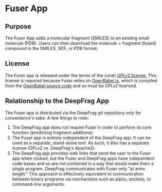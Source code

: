 # Fuser App

## Purpose

The Fuser App adds a molecular fragment (SMILES) to an existing small molecule
(PDB). Users can then download the molecule + fragment (fused) compound in the
SMILES, SDF, or PDB format.

## License

The Fuser app is released under the terms of the (viral) <a
href="https://www.gnu.org/licenses/old-licenses/gpl-2.0.en.html#SEC1"
target="_blank">GPLv2 license.</a> This license is required because Fuser
relies on
[OpenBabel.js](https://github.com/partridgejiang/cheminfo-to-web/tree/master/OpenBabel/OpenBabel-js),
which is compiled from the [OpenBabel source
code](https://github.com/openbabel/openbabel) and so must be GPLv2 licensed.

## Relationship to the DeepFrag App

The Fuser app is distributed via the DeepFrag git repository only for
convenience's sake. A few things to note:

1. The DeepFrag app does not require Fuser in order to perform its core
   function (predicting fragment additions).
2. The Fuser app is entirely independent of the DeepFrag app. It can be used
   as a separate, stand-alone tool. As such, it also has a separate license
   (GPLv2 vs. DeepFrag's Apache2).
3. The DeepFrag app provides web links that send the user to the Fuser app
   when clicked, but the Fuser and DeepFrag apps have independent code bases
   and so are not combined in a way that would make them a single program.
   DeepFrag communicates with Fuser only "at arms length." This approach is
   effectively equivalent to communication between binary programs via
   mechanisms such as pipes, sockets, or command-line arguments.
